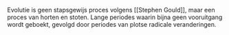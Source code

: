 Evolutie is geen stapsgewijs proces volgens [[Stephen Gould]], maar een proces van horten en stoten. Lange periodes waarin bijna geen vooruitgang wordt geboekt, gevolgd door periodes van plotse radicale veranderingen.